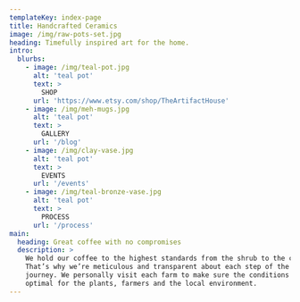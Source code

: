 ```yaml
---
templateKey: index-page
title: Handcrafted Ceramics
image: /img/raw-pots-set.jpg
heading: Timefully inspired art for the home.
intro:
  blurbs:
    - image: /img/teal-pot.jpg
      alt: 'teal pot'
      text: >
        SHOP
      url: 'https://www.etsy.com/shop/TheArtifactHouse'
    - image: /img/meh-mugs.jpg
      alt: 'teal pot'
      text: >
        GALLERY
      url: '/blog'
    - image: /img/clay-vase.jpg
      alt: 'teal pot'
      text: >
        EVENTS
      url: '/events'
    - image: /img/teal-bronze-vase.jpg
      alt: 'teal pot'
      text: >
        PROCESS
      url: '/process'
main:
  heading: Great coffee with no compromises
  description: >
    We hold our coffee to the highest standards from the shrub to the cup.
    That’s why we’re meticulous and transparent about each step of the coffee’s
    journey. We personally visit each farm to make sure the conditions are
    optimal for the plants, farmers and the local environment.
---
```


